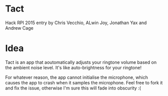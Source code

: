 # Tact
Hack RPI 2015 entry by Chris Vecchio, ALwin Joy, Jonathan Yax and Andrew Cage

# Idea
Tact is an app that aoutomatically adjusts your ringtone volume
based on the ambient noise level. It's like auto-brightness for
your ringtone!

For whatever reason, the app cannot initialise the microphone,
which causes the app to crash when it samples the microphone.
Feel free to fork it and fix the issue, otherwise I'm sure
this will fade into obscurity :(
